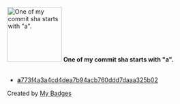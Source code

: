 <img src="https://my-badges.github.io/my-badges/a-commit.png" alt="One of my commit sha starts with &quot;a&quot;." title="One of my commit sha starts with &quot;a&quot;." width="128">
<strong>One of my commit sha starts with &quot;a&quot;.</strong>
<br><br>

- <a href="https://github.com/Nengock/coba-coba/commit/a773f4a3a4cd4dea7b94acb760ddd7daaa325b02"><strong>a</strong>773f4a3a4cd4dea7b94acb760ddd7daaa325b02</a>


Created by <a href="https://github.com/my-badges/my-badges">My Badges</a>